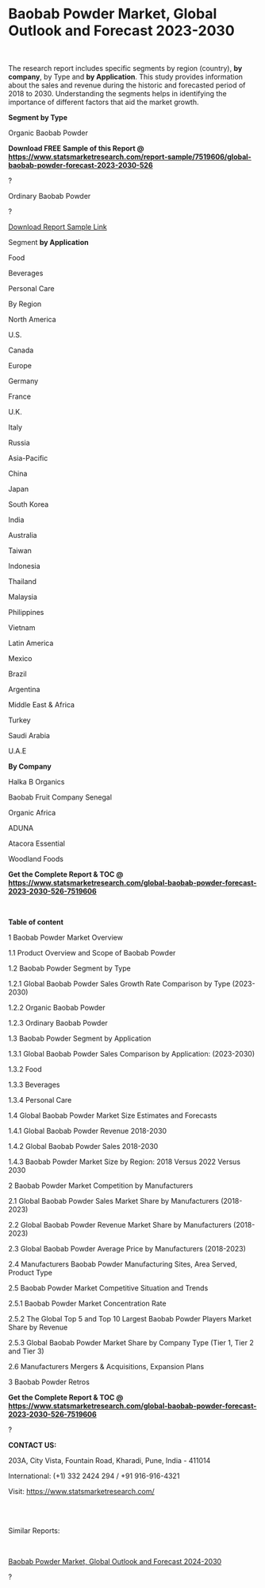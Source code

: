 <h1>Baobab Powder Market, Global Outlook and Forecast 2023-2030</h1><br/><p>The research report includes specific segments by region (country), <strong>by company</strong>, by Type and <strong>by Application</strong>. This study provides information about the sales and revenue during the historic and forecasted period of 2018 to 2030. Understanding the segments helps in identifying the importance of different factors that aid the market growth.</p>
 
 
 
 <p><strong>Segment by Type</strong></p>
 
 
 
 <p>Organic Baobab Powder</p>
 
 
 
 <div><b>Download FREE Sample of this Report @ <a href="https://www.statsmarketresearch.com/download-free-sample/7519606/global-baobab-powder-forecast-2023-2030-526">https://www.statsmarketresearch.com/report-sample/7519606/global-baobab-powder-forecast-2023-2030-526</a></b></div>
 
 
 
 <p>? </p>
 
 
 
 <p>Ordinary Baobab Powder</p>
 
 
 
 <p>? </p>
 
 
 
 <p><a href="https://www.statsmarketresearch.com/download-free-sample/7519606/global-baobab-powder-forecast-2023-2030-526">Download Report Sample Link</a></p>
 
 
 
 <p>Segment <strong>by Application</strong></p>
 
 
 
 <p>Food</p>
 
 
 
 <p>Beverages</p>
 
 
 
 <p>Personal Care</p>
 
 
 
 <p>By Region</p>
 
 
 
 <p>North America</p>
 
 
 
 <p>U.S.</p>
 
 
 
 <p>Canada</p>
 
 
 
 <p>Europe</p>
 
 
 
 <p>Germany</p>
 
 
 
 <p>France</p>
 
 
 
 <p>U.K.</p>
 
 
 
 <p>Italy</p>
 
 
 
 <p>Russia</p>
 
 
 
 <p>Asia-Pacific</p>
 
 
 
 <p>China</p>
 
 
 
 <p>Japan</p>
 
 
 
 <p>South Korea</p>
 
 
 
 <p>India</p>
 
 
 
 <p>Australia</p>
 
 
 
 <p>Taiwan</p>
 
 
 
 <p>Indonesia</p>
 
 
 
 <p>Thailand</p>
 
 
 
 <p>Malaysia</p>
 
 
 
 <p>Philippines</p>
 
 
 
 <p>Vietnam</p>
 
 
 
 <p>Latin America</p>
 
 
 
 <p>Mexico</p>
 
 
 
 <p>Brazil</p>
 
 
 
 <p>Argentina</p>
 
 
 
 <p>Middle East & Africa</p>
 
 
 
 <p>Turkey</p>
 
 
 
 <p>Saudi Arabia</p>
 
 
 
 <p>U.A.E</p>
 
 
 
 <p><strong>By Company</strong></p>
 
 
 
 <p>Halka B Organics</p>
 
 
 
 <p>Baobab Fruit Company Senegal</p>
 
 
 
 <p>Organic Africa</p>
 
 
 
 <p>ADUNA</p>
 
 
 
 <p>Atacora Essential</p>
 
 
 
 <p>Woodland Foods</p>
 
 
 
 <div><b>Get the Complete Report & TOC @ <a href="https://www.statsmarketresearch.com/global-baobab-powder-forecast-2023-2030-526-7519606">https://www.statsmarketresearch.com/global-baobab-powder-forecast-2023-2030-526-7519606</a></b></div>
 
 
 
 <p><br />
 
 <b>Table of content</b></p>
 
 
 
 <p>1 Baobab Powder Market Overview<br />
 
 1.1 Product Overview and Scope of Baobab Powder<br />
 
 1.2 Baobab Powder Segment by Type<br />
 
 1.2.1 Global Baobab Powder Sales Growth Rate Comparison by Type (2023-2030)<br />
 
 1.2.2 Organic Baobab Powder<br />
 
 1.2.3 Ordinary Baobab Powder<br />
 
 1.3 Baobab Powder Segment by Application<br />
 
 1.3.1 Global Baobab Powder Sales Comparison by Application: (2023-2030)<br />
 
 1.3.2 Food<br />
 
 1.3.3 Beverages<br />
 
 1.3.4 Personal Care<br />
 
 1.4 Global Baobab Powder Market Size Estimates and Forecasts<br />
 
 1.4.1 Global Baobab Powder Revenue 2018-2030<br />
 
 1.4.2 Global Baobab Powder Sales 2018-2030<br />
 
 1.4.3 Baobab Powder Market Size by Region: 2018 Versus 2022 Versus 2030<br />
 
 2 Baobab Powder Market Competition by Manufacturers<br />
 
 2.1 Global Baobab Powder Sales Market Share by Manufacturers (2018-2023)<br />
 
 2.2 Global Baobab Powder Revenue Market Share by Manufacturers (2018-2023)<br />
 
 2.3 Global Baobab Powder Average Price by Manufacturers (2018-2023)<br />
 
 2.4 Manufacturers Baobab Powder Manufacturing Sites, Area Served, Product Type<br />
 
 2.5 Baobab Powder Market Competitive Situation and Trends<br />
 
 2.5.1 Baobab Powder Market Concentration Rate<br />
 
 2.5.2 The Global Top 5 and Top 10 Largest Baobab Powder Players Market Share by Revenue<br />
 
 2.5.3 Global Baobab Powder Market Share by Company Type (Tier 1, Tier 2 and Tier 3)<br />
 
 2.6 Manufacturers Mergers & Acquisitions, Expansion Plans<br />
 
 3 Baobab Powder Retros</p>
 
 
 
 <div><b>Get the Complete Report & TOC @ <a href="https://www.statsmarketresearch.com/global-baobab-powder-forecast-2023-2030-526-7519606">https://www.statsmarketresearch.com/global-baobab-powder-forecast-2023-2030-526-7519606</a></b></div>
 
 
 
 <p>? </p>
 
 
 
 <p><b>CONTACT US:</b><br />
 
 203A, City Vista, Fountain Road, Kharadi, Pune, India - 411014<br />
 
 International: (+1) 332 2424 294 / +91 916-916-4321<br />
 
 Visit: <a href="https://www.statsmarketresearch.com/">https://www.statsmarketresearch.com/</a><br />
 
 <br />
 
 <br />
 
 Similar Reports:<br />
 
 <br />
 
 <a href="https://www.statsmarketresearch.com/global-baobab-powder-forecast-2024-2030-634-7902408">Baobab Powder Market, Global Outlook and Forecast 2024-2030</a><br />
 
 ? </p>